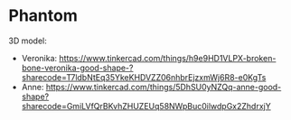 # Phantom

3D model:
- Veronika: https://www.tinkercad.com/things/h9e9HD1VLPX-broken-bone-veronika-good-shape-?sharecode=T7ldbNtEq35YkeKHDVZZ06nhbrEjzxmWj6R8-e0KgTs
- Anne: https://www.tinkercad.com/things/5DhSU0yNZQq-anne-good-shape?sharecode=GmiLVfQrBKvhZHUZEUq58NWpBuc0ilwdpGx2ZhdrxjY
